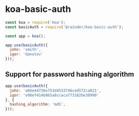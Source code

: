 # koa-basic-auth

```js
const koa = require('koa');
const basicAuth = require('@rainder/koa-basic-auth');

const app = koa();

app.use(basicAuth({
  john: 'smith',
  igor: 'danutov'
}));

```

## Support for password hashing algorithm 

```js
app.use(basicAuth({
  john: 'a66e44736e753d4533746ced572ca821',
  igor: 'e98ef4146865a8ccaca773182be30990'
}, {
  hashing_algorithm: 'md5',
}));

```

